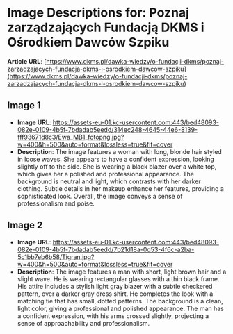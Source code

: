 # Image Descriptions for: Poznaj zarządzających Fundacją DKMS i Ośrodkiem Dawców Szpiku

**Article URL**: [https://www.dkms.pl/dawka-wiedzy/o-fundacji-dkms/poznaj-zarzadzajacych-fundacja-dkms-i-osrodkiem-dawcow-szpiku](https://www.dkms.pl/dawka-wiedzy/o-fundacji-dkms/poznaj-zarzadzajacych-fundacja-dkms-i-osrodkiem-dawcow-szpiku)

## Image 1
- **Image URL**: https://assets-eu-01.kc-usercontent.com:443/bed48093-082e-0109-4b5f-7bdadab5eedd/314ec248-4645-44e6-8139-fff93671d8c3/Ewa_MB1_fotopng.jpg?w=400&h=500&auto=format&lossless=true&fit=cover
- **Description**: The image features a woman with long, blonde hair styled in loose waves. She appears to have a confident expression, looking slightly off to the side. She is wearing a black blazer over a white top, which gives her a polished and professional appearance. The background is neutral and light, which contrasts with her darker clothing. Subtle details in her makeup enhance her features, providing a sophisticated look. Overall, the image conveys a sense of professionalism and poise.

## Image 2
- **Image URL**: https://assets-eu-01.kc-usercontent.com:443/bed48093-082e-0109-4b5f-7bdadab5eedd/7b21d18a-0d53-4f6c-a2ba-5c1bb7eb6b58/Tigran.jpg?w=400&h=500&auto=format&lossless=true&fit=cover
- **Description**: The image features a man with short, light brown hair and a slight wave. He is wearing rectangular glasses with a thin black frame. His attire includes a stylish light gray blazer with a subtle checkered pattern, over a darker gray dress shirt. He completes the look with a matching tie that has small, dotted patterns. The background is a clean, light color, giving a professional and polished appearance. The man has a confident expression, with his arms crossed slightly, projecting a sense of approachability and professionalism.

